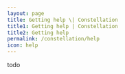 ```yaml
---
layout: page
title: Getting help \| Constellation
title1: Getting help | Constellation
title2: Getting help
permalink: /constellation/help
icon: help
---
```


todo